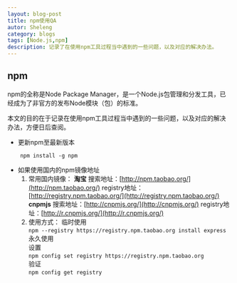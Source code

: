 ```yaml
---
layout: blog-post
title: npm使用QA
autor: Sheleng
category: blogs
tags: [Node.js,npm]
description: 记录了在使用npm工具过程当中遇到的一些问题，以及对应的解决办法。
---
```

## npm
npm的全称是Node Package Manager，是一个Node.js包管理和分发工具，已经成为了非官方的发布Node模块（包）的标准。

本文的目的在于记录在使用npm工具过程当中遇到的一些问题，以及对应的解决办法，方便日后查阅。

- 更新npm至最新版本 
```
    npm install -g npm
``` 

- 如果使用国内的npm镜像地址
    1. 常用国内镜像：
        **淘宝**
        搜索地址：[http://npm.taobao.org/](http://npm.taobao.org/)
        registry地址：[http://registry.npm.taobao.org/](http://registry.npm.taobao.org/) 
        **cnpmjs** 
        搜索地址：[http://cnpmjs.org/](http://cnpmjs.org/) 
        registry地址：[http://r.cnpmjs.org/](http://r.cnpmjs.org/) 
    2. 使用方式： 
        临时使用 <br>`npm --registry https://registry.npm.taobao.org install express` 
        永久使用 <br>设置<br>`npm config set registry https://registry.npm.taobao.org`<br>验证<br>`npm config get registry`